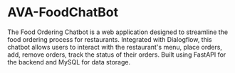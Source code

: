 # AVA-FoodChatBot
The Food Ordering Chatbot is a web application designed to streamline the food ordering process for restaurants. Integrated with Dialogflow, this chatbot allows users to interact with the restaurant's menu, place orders, add, remove orders, track the status of their orders. Built using FastAPI for the backend and MySQL for data storage.
